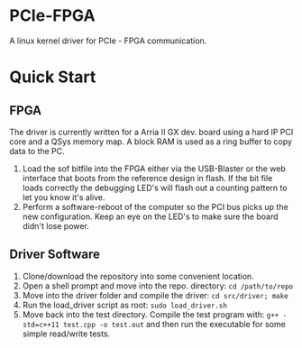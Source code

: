 PCIe-FPGA
=========

A linux kernel driver for PCIe - FPGA communication.  

Quick Start
============

FPGA
------
The driver is currently written for a Arria II GX dev. board using a hard IP PCI core and a QSys memory map.  A block RAM is used as a ring buffer to copy data to the PC.  

1. Load the sof bitfile into the FPGA either via the USB-Blaster or the web interface that boots from the reference design in flash. If the bit file loads correctly the debugging LED's will flash out a counting pattern to let you know it's alive. 
2. Perform a software-reboot of the computer so the PCI bus picks up the new configuration.  Keep an eye on the LED's to make sure the board didn't lose power. 


Driver Software
---------------

1. Clone/download the repository into some convenient location.  
2. Open a shell prompt and move into the repo. directory: ```cd /path/to/repo```
3. Move into the driver folder and compile the driver: ```cd src/driver; make```
4. Run the load_driver script as root: ```sudo load_driver.sh```
5. Move back into the test directory.  Compile the test program with: ```g++ -std=c++11 test.cpp -o test.out``` and then run the executable for some simple read/write tests.


 
